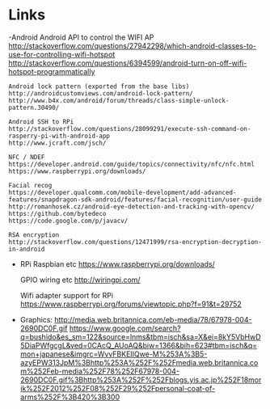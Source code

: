 # Links

-Android
	Android API to control the WIFI AP 
	http://stackoverflow.com/questions/27942298/which-android-classes-to-use-for-controlling-wifi-hotspot
	http://stackoverflow.com/questions/6394599/android-turn-on-off-wifi-hotspot-programmatically
	
	Android lock pattern (exported from the base libs)
	http://androidcustomviews.com/android-lock-pattern/
	http://www.b4x.com/android/forum/threads/class-simple-unlock-pattern.30490/
	
	Android SSH to RPi
	http://stackoverflow.com/questions/28099291/execute-ssh-command-on-rasperry-pi-with-android-app
	http://www.jcraft.com/jsch/
	
	NFC / NDEF
	https://developer.android.com/guide/topics/connectivity/nfc/nfc.html
	https://www.raspberrypi.org/downloads/
	
	Facial recog
	https://developer.qualcomm.com/mobile-development/add-advanced-features/snapdragon-sdk-android/features/facial-recognition/user-guide
	http://romanhosek.cz/android-eye-detection-and-tracking-with-opencv/
	https://github.com/bytedeco
	https://code.google.com/p/javacv/
	
	RSA encryption
	http://stackoverflow.com/questions/12471999/rsa-encryption-decryption-in-android
	
- RPi
	Raspbian etc
	https://www.raspberrypi.org/downloads/
	
	GPIO wiring etc
	http://wiringpi.com/
	
	Wifi adapter support for RPi
	https://www.raspberrypi.org/forums/viewtopic.php?f=91&t=29752

- Graphics:
	http://media.web.britannica.com/eb-media/78/67978-004-2690DC0F.gif
	https://www.google.com/search?q=bushido&es_sm=122&source=lnms&tbm=isch&sa=X&ei=8kY5VbHwD5DiaPWfgcgL&ved=0CAcQ_AUoAQ&biw=1366&bih=623#tbm=isch&q=mon+japanese&imgrc=WvvFBKEIIQwe-M%253A%3B5-azyEPW313JpM%3Bhttp%253A%252F%252Fmedia.web.britannica.com%252Feb-media%252F78%252F67978-004-2690DC0F.gif%3Bhttp%253A%252F%252Fblogs.yis.ac.jp%252F18morik%252F2012%252F08%252F29%252Fpersonal-coat-of-arms%252F%3B420%3B300
	
	
	
